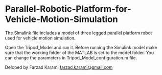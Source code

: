 # Parallel-Robotic-Platform-for-Vehicle-Motion-Simulation
The Simulink file includes a model of three legged parallel platform robot used for vehicle motion simulation. 

Open the Tripod_Model and run it. Before running the Simulink model make sure that the working folder of the MATLAB is set to the model folder. You can change the parameters in Tripod_Model_configuration.m file.  

Deloped by Farzad Karami
farzad.karami@gmail.com
